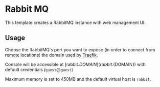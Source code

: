 # Rabbit MQ

This template creates a RabbitMQ instance with web management UI.

## Usage

Choose the RabbitMQ's port you want to expose (in order to connect from remote locations) the domain used by [Traefik](traefik.github.io).

Console will be accessible at [rabbit.${DOMAIN}](rabbit.${DOMAIN}) with default credentials (`guest`@`guest`)

Maximum memory is set to 450MB and the default virtual host is `rabbit`.
